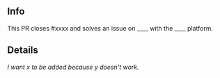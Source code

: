 ## Info
This PR closes #xxxx and solves an issue on ____ with the ____ platform.

## Details

_I want x to be added because y doesn't work._